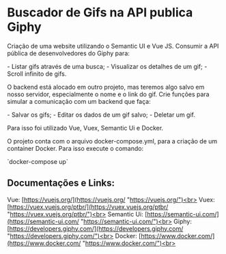 # Buscador de Gifs na API publica Giphy
<p>Criação de uma website utilizando o Semantic UI e Vue JS. Consumir a API pública de desenvolvedores do Giphy para:</p>
- Listar gifs através de uma busca;
- Visualizar os detalhes de um gif;
- Scroll infinito de gifs.

<p>O backend está alocado em outro projeto, mas teremos algo salvo em nosso servidor, especialmente o nome e o link
do gif. Crie funções para simular a comunicação com um backend que faça:
</p>
- Salvar os gifs;
- Editar os dados de um gif salvo;
- Deletar um gif.

</p>Para isso foi utilizado Vue, Vuex, Semantic Ui e Docker.</p>
<p>
O projeto conta com o arquivo docker-compose.yml, para a criação de um container Docker. Para isso execute o comando:
</p>
`docker-compose up`

## Documentações e Links:
Vue: [https://vuejs.org/](https://vuejs.org/ "https://vuejs.org/")<br>
Vuex: [https://vuex.vuejs.org/ptbr/](https://vuex.vuejs.org/ptbr/ "https://vuex.vuejs.org/ptbr/")<br>
Semantic Ui: [https://semantic-ui.com/](https://semantic-ui.com/ "https://semantic-ui.com/")<br>
Giphy: [https://developers.giphy.com/](https://developers.giphy.com/ "https://developers.giphy.com/")<br>
Docker: [https://www.docker.com/](https://www.docker.com/ "https://www.docker.com/")<br>
